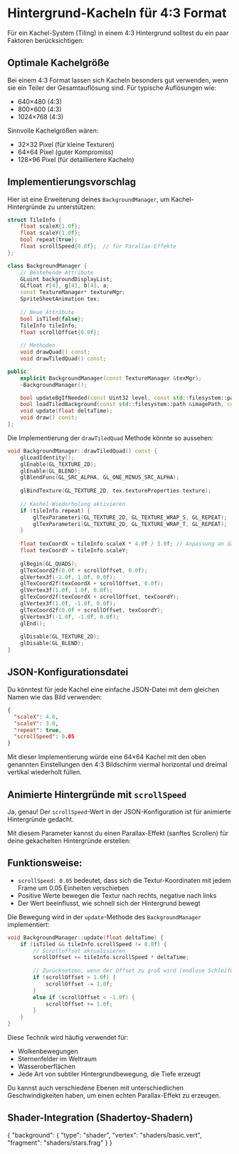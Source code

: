 # Hintergrund-Kacheln für 4:3 Format

Für ein Kachel-System (Tiling) in einem 4:3 Hintergrund solltest du ein paar Faktoren berücksichtigen:

## Optimale Kachelgröße

Bei einem 4:3 Format lassen sich Kacheln besonders gut verwenden, wenn sie ein Teiler der Gesamtauflösung sind. Für typische Auflösungen wie:

- 640×480 (4:3)
- 800×600 (4:3)
- 1024×768 (4:3)

Sinnvolle Kachelgrößen wären:

- 32×32 Pixel (für kleine Texturen)
- 64×64 Pixel (guter Kompromiss)
- 128×96 Pixel (für detailliertere Kacheln)

## Implementierungsvorschlag

Hier ist eine Erweiterung deines `BackgroundManager`, um Kachel-Hintergründe zu unterstützen:

```cpp
struct TileInfo {
    float scaleX{1.0f};
    float scaleY{1.0f};
    bool repeat{true};
    float scrollSpeed{0.0f};  // für Parallax-Effekte
};

class BackgroundManager {
    // Bestehende Attribute
    GLuint backgroundDisplayList;
    GLfloat r[4], g[4], b[4], a;
    const TextureManager* textureMgr;
    SpriteSheetAnimation tex;
    
    // Neue Attribute
    bool isTiled{false};
    TileInfo tileInfo;
    float scrollOffset{0.0f};
    
    // Methoden
    void drawQuad() const;
    void drawTiledQuad() const;

public:
    explicit BackgroundManager(const TextureManager &texMgr);
    ~BackgroundManager();

    bool updateBgIfNeeded(const Uint32 level, const std::filesystem::path &pathName);
    bool loadTiledBackground(const std::filesystem::path &imagePath, const std::filesystem::path &configPath);
    void update(float deltaTime);
    void draw() const;
};
```

Die Implementierung der `drawTiledQuad` Methode könnte so aussehen:

```cpp
void BackgroundManager::drawTiledQuad() const {
    glLoadIdentity();
    glEnable(GL_TEXTURE_2D);
    glEnable(GL_BLEND);
    glBlendFunc(GL_SRC_ALPHA, GL_ONE_MINUS_SRC_ALPHA);
    
    glBindTexture(GL_TEXTURE_2D, tex.textureProperties.texture);
    
    // Kachel-Wiederholung aktivieren
    if (tileInfo.repeat) {
        glTexParameteri(GL_TEXTURE_2D, GL_TEXTURE_WRAP_S, GL_REPEAT);
        glTexParameteri(GL_TEXTURE_2D, GL_TEXTURE_WRAP_T, GL_REPEAT);
    }
    
    float texCoordX = tileInfo.scaleX * 4.0f / 3.0f; // Anpassung an das 4:3 Format
    float texCoordY = tileInfo.scaleY;
    
    glBegin(GL_QUADS);
    glTexCoord2f(0.0f + scrollOffset, 0.0f);
    glVertex3f(-1.0f, 1.0f, 0.0f);
    glTexCoord2f(texCoordX + scrollOffset, 0.0f);
    glVertex3f(1.0f, 1.0f, 0.0f);
    glTexCoord2f(texCoordX + scrollOffset, texCoordY);
    glVertex3f(1.0f, -1.0f, 0.0f);
    glTexCoord2f(0.0f + scrollOffset, texCoordY);
    glVertex3f(-1.0f, -1.0f, 0.0f);
    glEnd();
    
    glDisable(GL_TEXTURE_2D);
    glDisable(GL_BLEND);
}
```

## JSON-Konfigurationsdatei

Du könntest für jede Kachel eine einfache JSON-Datei mit dem gleichen Namen wie das Bild verwenden:

```json
{
  "scaleX": 4.0,
  "scaleY": 3.0,
  "repeat": true,
  "scrollSpeed": 0.05
}
```

Mit dieser Implementierung würde eine 64×64 Kachel mit den oben genannten Einstellungen den 4:3 Bildschirm viermal horizontal und dreimal vertikal wiederholt füllen.

## Animierte Hintergründe mit `scrollSpeed`

Ja, genau! Der `scrollSpeed`-Wert in der JSON-Konfiguration ist für animierte Hintergründe gedacht.

Mit diesem Parameter kannst du einen Parallax-Effekt (sanftes Scrollen) für deine gekachelten Hintergründe erstellen:

## Funktionsweise:

- `scrollSpeed: 0.05` bedeutet, dass sich die Textur-Koordinaten mit jedem Frame um 0.05 Einheiten verschieben
- Positive Werte bewegen die Textur nach rechts, negative nach links
- Der Wert beeinflusst, wie schnell sich der Hintergrund bewegt

Die Bewegung wird in der `update`-Methode des `BackgroundManager` implementiert:

```cpp
void BackgroundManager::update(float deltaTime) {
    if (isTiled && tileInfo.scrollSpeed != 0.0f) {
        // Scrolloffset aktualisieren
        scrollOffset += tileInfo.scrollSpeed * deltaTime;
        
        // Zurücksetzen, wenn der Offset zu groß wird (endlose Schleife)
        if (scrollOffset > 1.0f) {
            scrollOffset -= 1.0f;
        }
        else if (scrollOffset < -1.0f) {
            scrollOffset += 1.0f;
        }
    }
}
```

Diese Technik wird häufig verwendet für:
- Wolkenbewegungen
- Sternenfelder im Weltraum
- Wasseroberflächen
- Jede Art von subtiler Hintergrundbewegung, die Tiefe erzeugt

Du kannst auch verschiedene Ebenen mit unterschiedlichen Geschwindigkeiten haben, um einen echten Parallax-Effekt zu erzeugen.
  
## Shader-Integration (Shadertoy-Shadern)

{
  "background": {
    "type": "shader",
    "vertex": "shaders/basic.vert",
    "fragment": "shaders/stars.frag"
  }
}